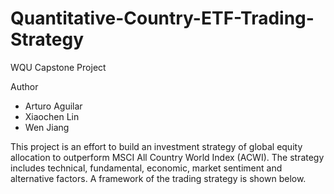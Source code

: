 # Quantitative-Country-ETF-Trading-Strategy
WQU Capstone Project

Author
* Arturo Aguilar
* Xiaochen Lin
* Wen Jiang

This project is an effort to build an investment strategy of global equity allocation to outperform MSCI All Country World Index (ACWI). The strategy includes technical, fundamental, economic, market sentiment and alternative factors. A framework of the trading strategy is shown below.
